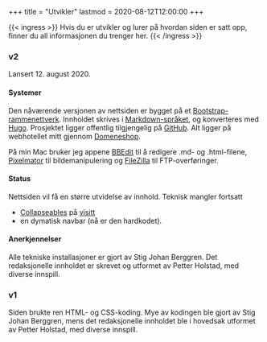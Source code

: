+++
title = "Utvikler"
lastmod = 2020-08-12T12:00:00
+++

{{< ingress >}}
Hvis du er utvikler og lurer på hvordan siden er satt opp, finner du all informasjonen du trenger her.
{{< /ingress >}}

### v2

Lansert 12. august 2020.

#### Systemer
Den nåværende versjonen av nettsiden er bygget på et [Bootstrap-rammenettverk](https://getbootstrap.com). Innholdet skrives i [Markdown-språket](https://daringfireball.net/projects/markdown/syntax), og konverteres med [Hugo](https://gohugo.io). Prosjektet ligger offentlig tilgjengelig på [GitHub](https://github.com/Stigjb/pdog.no). Alt ligger på webhotellet mitt gjennom [Domeneshop](https://domene.shop).

På min Mac bruker jeg appene [BBEdit](https://www.barebones.com/products/bbedit/) til å redigere .md- og .html-filene, [Pixelmator](https://www.pixelmator.com) til bildemanipulering og [FileZilla](https://filezilla-project.org) til FTP-overføringer.

#### Status  
Nettsiden vil få en større utvidelse av innhold. Teknisk mangler fortsatt

- [Collapseables](https://getbootstrap.com/docs/4.5/components/collapse/) på <a href="../visit">visitt</a>
- en dymatisk navbar (nå er den hardkodet).

#### Anerkjennelser
Alle tekniske installasjoner er gjort av Stig Johan Berggren. Det redaksjonelle innholdet er skrevet og utformet av Petter Holstad, med diverse innspill.

### v1
Siden brukte ren HTML- og CSS-koding. Mye av kodingen ble gjort av Stig Johan Berggren, mens det redaksjonelle innholdet ble i hovedsak utformet av Petter Holstad, med diverse innspill.